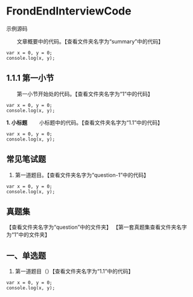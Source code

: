 # FrondEndInterviewCode
示例源码

&emsp;&emsp;文章概要中的代码。【查看文件夹名字为“summary”中的代码】
~~~
var x = 0, y = 0;
console.log(x, y);
~~~
## 1.1.1 第一小节 
&emsp;&emsp;第一小节开始处的代码。【查看文件夹名字为“1”中的代码】
~~~
var x = 0, y = 0;
console.log(x, y);
~~~
**1. 小标题**
&emsp;&emsp;小标题中的代码。【查看文件夹名字为“1.1”中的代码】
~~~
var x = 0, y = 0;
console.log(x, y);
~~~

## 常见笔试题
1. 第一道题目。【查看文件夹名字为“question-1”中的代码】
~~~
var x = 0, y = 0;
console.log(x, y);
~~~

## 真题集
【查看文件夹名字为“question”中的文件夹】
【第一套真题集查看文件夹名字为“1”中的文件夹】
## 一、单选题
1. 第一道题目（）【查看文件夹名字为“1.1”中的代码】
~~~
var x = 0, y = 0;
console.log(x, y);
~~~
